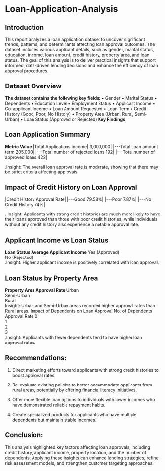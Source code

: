 # Loan-Application-Analysis
## Introduction
This report analyzes a loan application dataset to uncover significant trends, patterns, and determinants affecting loan approval outcomes. The dataset includes various applicant details, such as gender, marital status, education, income, loan amount, credit history, property area, and loan status. The goal of this analysis is to deliver practical insights that support informed, data-driven lending decisions and enhance the efficiency of loan approval procedures.

## Dataset Overview
**The dataset contains the following key fields:**
•	Gender
•	Marital Status
•	Dependents
•	Education Level
•	Employment Status
•	Applicant Income
•	Co-applicant Income
•	Loan Amount Requested
•	Loan Term
•	Credit History (Good, Poor, No History)
•	Property Area (Urban, Rural, Semi-Urban)
•	Loan Status (Approved or Rejected)
**Key Findings**
## Loan Application Summary
**Metric	Value**
|Total Applications income| 	3,000,000|
|---Total Loan amount term	205,000|
|---Total number of rejected loans	192|
|---Total number of approved loans	422|

.Insight: The overall loan approval rate is moderate, showing that there may be strict criteria affecting approvals.

## Impact of Credit History on Loan Approval
|Credit History	Approval Rate|
|---Good	79.58%|
|---Poor	7.87%|
|---No Credit History 	74%|

. Insight: Applicants with strong credit histories are much more likely to have their loans approved than those with poor credit histories, while individuals without any credit history also experience a notable approval rate.

## Applicant Income vs Loan Status
**Loan Status	Average Applicant Income**
Yes (Approved)	
No (Rejected)	
.Insight: Higher applicant income is positively correlated with loan approval.

## Loan Status by Property Area
**Property Area	Approval Rate**
Urban	
Semi-Urban	
Rural	
Insight: Urban and Semi-Urban areas recorded higher approval rates than Rural areas.
Impact of Dependents on Loan Approval
No. of Dependents	Approval Rate
0	
1	
2	
3	
.Insight: Applicants with fewer dependents tend to have higher loan approval rates.
## Recommendations:
1.	Direct marketing efforts toward applicants with strong credit histories to boost approval rates.

2.	Re-evaluate existing policies to better accommodate applicants from rural areas, potentially by offering financial literacy initiatives.

3.	Offer more flexible loan options to individuals with lower incomes who have demonstrated reliable repayment habits.

4.	Create specialized products for applicants who have multiple dependents but maintain stable incomes.

## Conclusion:
This analysis highlighted key factors affecting loan approvals, including credit history, applicant income, property location, and the number of dependents.
Applying these insights can enhance lending strategies, refine risk assessment models, and strengthen customer targeting approaches.



